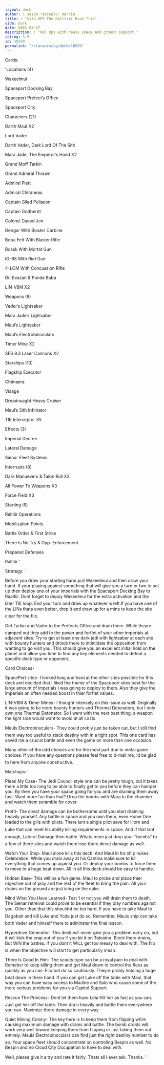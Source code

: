 ```yaml
---
layout: deck
author: ! Jason "azreal6" Herrin
title: ! "Sith OPS The Ralltiir Road Trip"
side: Dark
date: 2001-08-27
description: ! "Ral Ops with heavy space and ground support."
rating: 3.5
id: 18599
permalink: "/starwarsccg/deck/18599"
---
```

Cards: 

'Locations (4)

Wakeelmui

Spaceport Docking Bay

Spaceport Prefect’s Office

Spaceport City


Characters (21)

Darth Maul X2

Lord Vader

Darth Vader, Dark Lord Of The Sith

Mara Jade, The Emperor’s Hand X2

Grand Moff Tarkin

Grand Admiral Thrawn

Admiral Piett

Admiral Chiraneau

Captain Gilad Pellaeon

Captain Godherdt

Colonel Davod Jon

Dengar With Blaster Carbine

Boba Fett With Blaster Rifle

Bossk With Mortat Gun

IG-88 With Riot Gun

4-LOM With Concussion Rifle

Dr. Evazan & Ponda Baba

LIN-V8M X2


Weapons (8)

Vader’s Lightsaber

Mara Jade’s Lightsaber

Maul’s Lightsaber

Maul’s Electrobinoculars

Timer Mine X2

SFS 9.3 Laser Cannons X2


Starships (10)

Flagship Executor

Chimaera

Visage

Dreadnuaght Heavy Cruiser

Maul’s Sith Infiltrator

TIE Interceptor X5


Effects (3)

Imperial Decree

Lateral Damage

Sienar Fleet Systems


Interrupts (8)

Dark Manuevers & Talon Roll X2

All Power To Weapons X3

Force Field X3


Starting (6)

Ralltiir Operations

Mobilization Points

Battle Order & First Strike

There Is No Try & Opp. Enforcement

Prepared Defenses

Ralltiir '

Strategy: '

Before you draw your starting hand pull Wakeelmui and then draw your hand. If your playing against something that will give you a turn or two to set up then deploy one of your imperials with the Spaceport Docking Bay to Raaltiir. Dont forget to depoy Wakeelmui for the extra activation and the later TIE loop. End your turn and draw up whatever is left.If you have one of the LINs thats even better, drop it and draw up for a mine to keep the site clear for the flip.


Get Tarkin and Vader to the Prefects Office and drain there. While theyre camped out they add to the power and forfiet of your other imperials at adjacent sites. Try to get at least one dark jedi with lightsaber at each site with bounty hunters and droids there to intimidate the opposition from wanting to go visit you. This should give you an excellent initial hold on the planet and allow you time to find any key elements needed to defeat a specific deck type or opponent.


Card Choices-


SpacePort sites- I looked long and hard at the other sites possible for this deck and decided that I liked the theme of the Spaceport sites best for the large amount of imperials I was going to deploy to them. Also they give the imperials an often needed boost in thier forfiet values.


LIN-V8M & Timer Mines- I thought intensely on this issue as well. Originally it was going to be more bounty hunters and Thermal Detonators, but I only own one Thermal Detonator. So I went with the next best thing, a weapon the light side would want to avoid at all costs.


Mauls Electrobinoculars- They could probly just be taken out, but I still find them way too useful to stack destiny with in a tight spot. This one card has saved me a crucial battle and even the game on more than one occasion.


Many other of the odd choices are for the most part due to meta-game choices. If you have any questions please feel free to d-mail me, Id be glad to here from anyone constructive.


Matchups-


Plead My Case- The Jedi Council style one can be pretty tough, but it takes them a little too long to be able to finally get to you before they can hamper you. By then you have your space going for you and are draining them away fast. Want more fun than that? Drop the bombs with Mara to the chamber and watch them scramble for cover.


Profit- The direct damage can be bothersome until you start draining heavily yourself. Any battle in space and you own them, even Home One loaded to the gills with pilots. There isnt a single pilot save for Horn and Luke that can meet his ability killing requirements in space. And if that isnt enough, Lateral Damage then battle. Whats more just drop your ”bombs” to a few of there sites and watch them lose there direct damage as well.


Watch Your Step- Maul alone kills this deck. And Maul in his ship nukes Celebration. While you drain away at his Cantina make sure to kill everything that comes up against you. Or deploy your bombs to force them to move to a huge beat down. All in all this deck should be easy to handle.


Hidden Base- This will be a fun game. Maul to probe and place thier objective out of play and the rest of the fleet to bring the pain. All your drains on the ground are just icing on the cake.


Mind What You Have Learned- Test 1 or not you will drain them to death. The Sienar retreival could prove to be esential if they play numbers against you. Other than that this shouldnt be too hard. If you have to take Maul to Dagobah and kill Luke and Yoda just do so. Remember, Mauls ship can take both Vader and himself there to adminster the final lesson.


Hyperdrive Generator- This deck will never give you a problem early on, but it will kick the crap out of you if you let it on Tatooine. Block there drains, But WIN the battles. If you dont it WILL get too messy to deal with. The flip is when the objective will start to get particularly mean.


There Is Good In Him- The scouts type can be a royal pain to deal with. Remeber to keep killing them and get Maul down to control the flees as quickly as you can. Flip but do so cautiously. Theyre probly holding a huge beat down in there hand. If you can get Luke off the table with Maul, that way you can have easy access to Madine and Solo who cause some of the more serious problems for you via Capitol Support.


Rescue The Princess- Dont let them have Leia Kill her as fast as you can. Just get her off the table. Then drain heavily and battle them everywhere you can. Maximize there damage in every way


Quiet Mining Colony- The key here is to keep them from flipping while causing maximum damage with drains and battle. The bomb droids will work very well toward keeping them from flipping or just taking them out entirely. Mauls Electrobinoculars can find just the right destiny number to do so. Your space fleet should concentrate on controling Bespin as well. No Bespin and no Cloud City Occupation to have to deal with.


Well, please give it a try and rate it fairly. Thats all I ever ask. Thanks.  '
